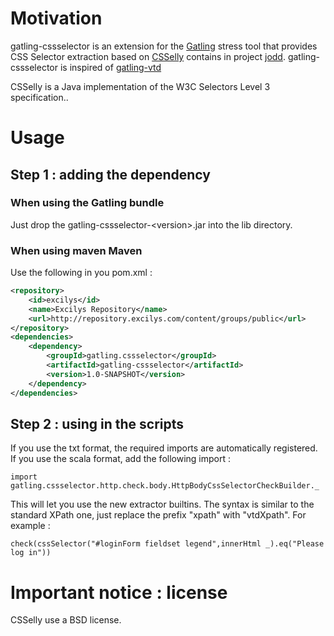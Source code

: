 # Motivation
gatling-cssselector is an extension for the [Gatling](https://github.com/excilys/gatling) stress tool that provides CSS Selector extraction based on [CSSelly](http://jodd.org/doc/csselly/) contains in project [jodd](http://jodd.org).
gatling-cssselector is inspired of [gatling-vtd](https://github.com/excilys/gatling-vtd)

CSSelly is a Java implementation of the W3C Selectors Level 3 specification..

# Usage

## Step 1 : adding the dependency
### When using the Gatling bundle

Just drop the gatling-cssselector-&lt;version&gt;.jar into the lib directory.

### When using maven Maven

Use the following in you pom.xml :

``` xml
<repository>
	<id>excilys</id>
	<name>Excilys Repository</name>
	<url>http://repository.excilys.com/content/groups/public</url>
</repository>
<dependencies>
	<dependency>
		<groupId>gatling.cssselector</groupId>
		<artifactId>gatling-cssselector</artifactId>
		<version>1.0-SNAPSHOT</version>
	</dependency>
</dependencies>
```

## Step 2 : using in the scripts

If you use the txt format, the required imports are automatically registered.
If you use the scala format, add the following import :

    import gatling.cssselector.http.check.body.HttpBodyCssSelectorCheckBuilder._

This will let you use the new extractor builtins. The syntax is similar to the standard XPath one, just replace the prefix "xpath" with "vtdXpath". For example :

    check(cssSelector("#loginForm fieldset legend",innerHtml _).eq("Please log in"))
	
# Important notice : license

CSSelly use a BSD license.